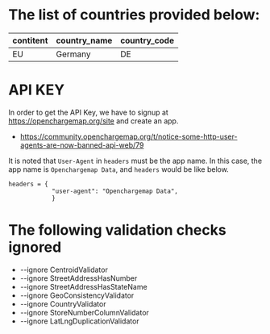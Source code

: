 # The list of countries provided below:

| contitent | country_name | country_code |
| --------- | ------------ | ------------ |
| EU | Germany | DE |


# API KEY

In order to get the API Key, we have to signup at https://openchargemap.org/site and create an app. 

- https://community.openchargemap.org/t/notice-some-http-user-agents-are-now-banned-api-web/79

It is noted that `User-Agent` in `headers` must be the app name.  In this case, the app name is `Openchargemap Data`, and `headers` would be like below. 


```
headers = {
            "user-agent": "Openchargemap Data",
            }
```



# The following validation checks ignored
- --ignore CentroidValidator
- --ignore StreetAddressHasNumber
- --ignore StreetAddressHasStateName
- --ignore GeoConsistencyValidator
- --ignore CountryValidator
- --ignore StoreNumberColumnValidator
- --ignore LatLngDuplicationValidator